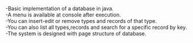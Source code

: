 -Basic implementation of a database in java.  
-A menu is available at console after execution.  
-You can insert-edit or remove types and records of that type.  
-You can also list all types,records and search for a  specific record by key.  
-The system is designed with page structure of database.  
